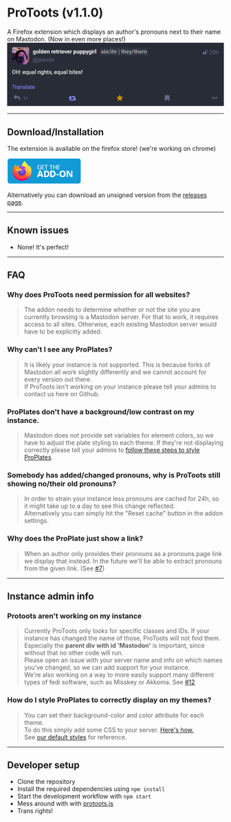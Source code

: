 ﻿# ProToots (v1.1.0)

A Firefox extension which displays an author's pronouns next to their name on Mastodon. (Now in even more places!)
![A Mastodon screenshot showing off pronouns next to a person's name](documentation/example_screenshot.png)

---

## Download/Installation

The extension is available on the firefox store! (we're working on chrome)

[<img src="documentation/get-the-addon-178x60px.png">](https://addons.mozilla.org/en-US/firefox/addon/protoots/)

Alternatively you can download an unsigned version from the [releases page](https://github.com/ItsVipra/Protoots/releases).

---

## Known issues

- None! It's perfect!

---

## FAQ

### Why does ProToots need permission for all websites?

> The addon needs to determine whether or not the site you are currently browsing is a Mastodon server. For that to work, it requires access to all sites. Otherwise, each existing Mastodon server would have to be explicitly added.

### Why can't I see any ProPlates?

> It is likely your instance is not supported. This is because forks of Mastodon all work slightly differently and we cannot account for every version out there.  
> If ProToots isn't working on your instance please tell your admins to contact us here on Github.

### ProPlates don't have a background/low contrast on my instance.

> Mastodon does not provide set variables for element colors, so we have to adjust the plate styling to each theme. If they're not displaying correctly please tell your admins to [follow these steps to style ProPlates](#how-do-i-style-proplates-to-correctly-display-on-my-themes).

### Somebody has added/changed pronouns, why is ProToots still showing no/their old pronouns?

> In order to strain your instance less pronouns are cached for 24h, so it might take up to a day to see this change reflected.  
> Alternatively you can simply hit the "Reset cache" button in the addon settings.

### Why does the ProPlate just show a link?

> When an author only provides their pronouns as a pronouns.page link we display that instead. In the future we'll be able to extract pronouns from the given link. (See [#7](https://github.com/ItsVipra/ProToots/issues/))

---

## Instance admin info

### Protoots aren't working on my instance

> Currently ProToots only looks for specific classes and IDs. If your instance has changed the name of those, ProToots will not find them.  
> Especially the **parent div with id 'Mastodon'** is important, since without that no other code will run.  
> Please open an issue with your server name and info on which names you've changed, so we can add support for your instance.  
> We're also working on a way to more easily support many different types of fedi software, such as Misskey or Akkoma. See [#12](https://github.com/ItsVipra/ProToots/issues/12)

### How do I style ProPlates to correctly display on my themes?

> You can set their background-color and color attribute for each theme.  
> To do this simply add some CSS to your server. [Here's how.](https://fedi.tips/customising-your-mastodon-servers-appearance/)  
> See [our default styles](/src/styles/proplate.css) for reference.

---

## Developer setup

- Clone the repository
- Install the required dependencies using `npm install`
- Start the development workflow with `npm start`
- Mess around with with [protoots.js](/src/content_scripts/protoots.js)
- Trans rights!
